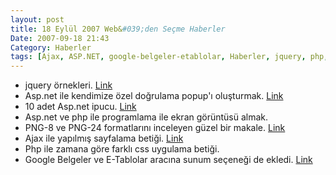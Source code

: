 ```yaml
---
layout: post
title: 18 Eylül 2007 Web&#039;den Seçme Haberler
Date: 2007-09-18 21:43
Category: Haberler
tags: [Ajax, ASP.NET, google-belgeler-etablolar, Haberler, jquery, php, png, sunum]
---
```


-   jquery örnekleri. [Link][]
-   Asp.net ile kendimize özel doğrulama popup'ı oluşturmak. [Link][1]
-   10 adet Asp.net ipucu. [Link][2]
-   Asp.net ve php ile programlama ile ekran görüntüsü almak.
-   PNG-8 ve PNG-24 formatlarını inceleyen güzel bir makale. [Link][4]
-   Ajax ile yapılmış sayfalama betiği. [Link][5]
-   Php ile zamana göre farklı css uygulama betiği. 
-   Google Belgeler ve E-Tablolar aracına sunum seçeneği de ekledi.
    [Link][7]


  [Link]: http://ui.jquery.com/ "jQuery demo"
  [1]: http://aspalliance.com/1366 "asp.net doğrulama ekranı"
  [2]: http://www.ajaxninja.com/?p=167 "asp.net ipucu"
  [4]: http://www.sitepoint.com/blogs/2007/09/18/png8-the-clear-winner/
    "png"
  [5]: http://www.dynamicdrive.com/dynamicindex17/ajaxpaginate/index.htm
    "sayfalama betiği"
  [7]: http://googlesystem.blogspot.com/2007/09/google-presentations-finally-launched.html
    "Google Belgeler ve E-tabloalr ve sunu"
